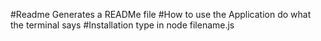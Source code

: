 #Readme
Generates a READMe file
#How to use the Application 
do what the terminal says
#Installation
type in node filename.js 
